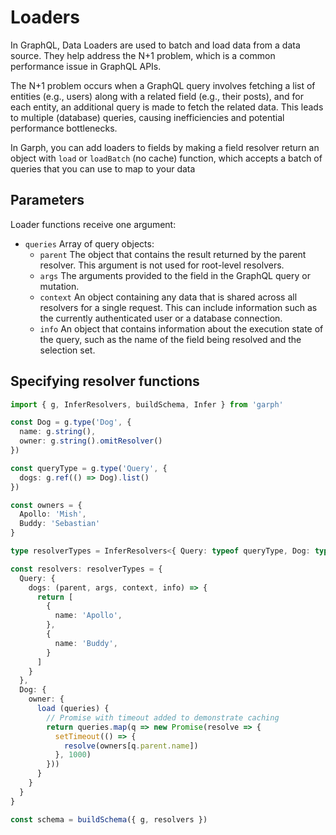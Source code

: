 # Loaders

In GraphQL, Data Loaders are used to batch and load data from a data source. They help address the N+1 problem, which is a common performance issue in GraphQL APIs.

The N+1 problem occurs when a GraphQL query involves fetching a list of entities (e.g., users) along with a related field (e.g., their posts), and for each entity, an additional query is made to fetch the related data. This leads to multiple (database) queries, causing inefficiencies and potential performance bottlenecks.

In Garph, you can add loaders to fields by making a field resolver return an object with `load` or `loadBatch` (no cache) function, which accepts a batch of queries that you can use to map to your data

## Parameters

Loader functions receive one argument:

- `queries`
  Array of query objects:
    - `parent`
      The object that contains the result returned by the parent resolver. This argument is not used for root-level resolvers.
    - `args`
      The arguments provided to the field in the GraphQL query or mutation.
    - `context`
      An object containing any data that is shared across all resolvers for a single request. This can include information such as the currently authenticated user or a database connection.
    - `info`
      An object that contains information about the execution state of the query, such as the name of the field being resolved and the selection set.

## Specifying resolver functions

```ts
import { g, InferResolvers, buildSchema, Infer } from 'garph'

const Dog = g.type('Dog', {
  name: g.string(),
  owner: g.string().omitResolver()
})

const queryType = g.type('Query', {
  dogs: g.ref(() => Dog).list()
})

const owners = {
  Apollo: 'Mish',
  Buddy: 'Sebastian'
}

type resolverTypes = InferResolvers<{ Query: typeof queryType, Dog: typeof Dog }, {}>

const resolvers: resolverTypes = {
  Query: {
    dogs: (parent, args, context, info) => {
      return [
        {
          name: 'Apollo',
        },
        {
          name: 'Buddy',
        }
      ]
    }
  },
  Dog: {
    owner: {
      load (queries) {
        // Promise with timeout added to demonstrate caching
        return queries.map(q => new Promise(resolve => {
          setTimeout(() => {
            resolve(owners[q.parent.name])
          }, 1000)
        }))
      }
    }
  }
}

const schema = buildSchema({ g, resolvers })
```

